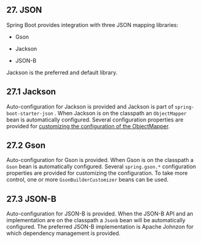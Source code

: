## 27. JSON

Spring Boot provides integration with three JSON mapping libraries:

- Gson

- Jackson

- JSON-B

Jackson is the preferred and default library.

## 27.1 Jackson

Auto-configuration for Jackson is provided and Jackson is part of  `spring-boot-starter-json` . When Jackson is on the classpath an  `ObjectMapper`  bean is automatically configured. Several configuration properties are provided for [customizing the configuration of the ObjectMapper](howto-spring-mvc.html#howto-customize-the-jackson-objectmapper).

## 27.2 Gson

Auto-configuration for Gson is provided. When Gson is on the classpath a  `Gson`  bean is automatically configured. Several  `spring.gson.*`  configuration properties are provided for customizing the configuration. To take more control, one or more  `GsonBuilderCustomizer`  beans can be used.

## 27.3 JSON-B

Auto-configuration for JSON-B is provided. When the JSON-B API and an implementation are on the classpath a  `Jsonb`  bean will be automatically configured. The preferred JSON-B implementation is Apache Johnzon for which dependency management is provided.

